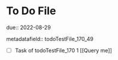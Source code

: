 # To Do File

due:: 2022-08-29

metadatafield:: todoTestFile_170_49

- [ ] Task of todoTestFile_170 1 [[Query me]]
